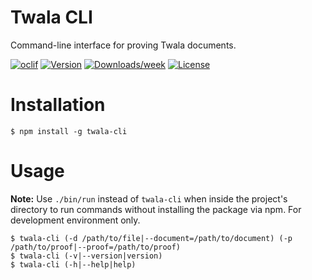 # Twala CLI

Command-line interface for proving Twala documents.

[![oclif](https://img.shields.io/badge/cli-oclif-brightgreen.svg)](https://oclif.io)
[![Version](https://img.shields.io/npm/v/twala-cli.svg)](https://npmjs.org/package/twala-cli)
[![Downloads/week](https://img.shields.io/npm/dw/twala-cli.svg)](https://npmjs.org/package/twala-cli)
[![License](https://img.shields.io/npm/l/twala-cli.svg)](https://github.com/twala-io/twala-cli/blob/master/package.json)

# Installation

```sh-session
$ npm install -g twala-cli
```

# Usage

**Note:** Use `./bin/run` instead of `twala-cli` when inside the project's directory to run commands without installing the package via npm. For development environment only.

```sh-session
$ twala-cli (-d /path/to/file|--document=/path/to/document) (-p /path/to/proof|--proof=/path/to/proof)
$ twala-cli (-v|--version|version)
$ twala-cli (-h|--help|help)
